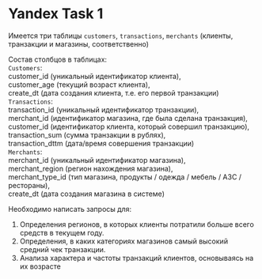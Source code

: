# Yandex Task 1

Имеется три таблицы `customers`, `transactions`, `merchants` (клиенты, транзакции и магазины, соответственно)

Состав столбцов в таблицах:  
`Customers`:  
customer_id (уникальный идентификатор клиента),  
customer_age (текущий возраст клиента),  
create_dt (дата создания клиента, т.е. его первой транзакции)  
`Transactions`:  
transaction_id (уникальный идентификатор транзакции),  
merchant_id (идентификатор магазина, где была сделана транзакция),  
customer_id (идентификатор клиента, который совершил транзакцию),  
transaction_sum (сумма транзакции в рублях),  
transaction_dttm (дата/время совершения транзакции)  
`Merchants`:  
merchant_id (уникальный идентификатор магазина),  
merchant_region (регион нахождения магазина),  
merchant_type_id (тип магазина, продукты / одежда / мебель / АЗС / рестораны),  
create_dt (дата создания магазина в системе)

Необходимо написать запросы для:

1. Определения регионов, в которых клиенты потратили больше всего средств в текущем году.  
2. Определения, в каких категориях магазинов самый высокий средний чек транзакции.  
3. Анализа характера и частоты транзакций клиентов, основываясь на их возрасте
